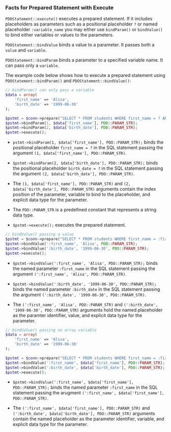 ### Facts for Prepared Statement with Execute

`PDOStatement::execute()` executes a prepared statement. If it includes placeholders as parameters such as a positional placeholder `?` or named placeholder `:variable_name` you may either use `bindParam()` or `bindValue()` to bind either variables or values to the parameters.

`PDOStatement::bindValue` binds a value to a parameter. It passes both a `value` and `variable`.

`PDOStatement::bindParam` binds a parameter to a specified variable name. It can pass only a `variable`.

The example code below shows how to execute a prepared statement using `PDOStatement::bindParam()` and `PDOStatement::bindValue()`:

```php
// bindParam() can only pass a variable
$data = array(
    'first_name' => 'Alisa',
    'birth_date' => '1999-06-30'
);

$pstmt = $conn->prepare("SELECT * FROM students WHERE first_name = ? AND birth_date = ?");
$pstmt->bindParam(1, $data['first_name'], PDO::PARAM_STR);
$pstmt->bindParam(2, $data['birth_date'], PDO::PARAM_STR);
$pstmt->execute();

```

- `pstmt->bindParam(1, $data['first_name'], PDO::PARAM_STR);` binds the positional placeholder `first_name = ?` in the SQL statement passing the argument `(1, $data['first_name'], PDO::PARAM_STR)`.

- `$pstmt->bindParam(2, $data['birth_date'], PDO::PARAM_STR);` binds the positional placeholder `birth_date = ?` in the SQL statement passing the argument `(2, $data['birth_date'], PDO::PARAM_STR)`.

- The `(1, $data['first_name'], PDO::PARAM_STR)` and `(2, $data['birth_date'], PDO::PARAM_STR)` arguments contain the index position of the parameter, variable to bind to the placeholder, and explicit data type for the parameter.

- The `PDO::PARAM_STR` is a predefined constant that represents a string data type.

- `$pstmt->execute();` executes the prepared statement.

```php
// bindValue() passing a value
$pstmt = $conn->prepare("SELECT * FROM students WHERE first_name = :first_name AND birth_date = :birth_date");
$pstmt->bindValue(':first_name', 'Alisa', PDO::PARAM_STR);
$pstmt->bindValue(':birth_date', '1999-06-30', PDO::PARAM_STR);
$pstmt->execute();

```
- `$pstmt->bindValue(':first_name', 'Alisa', PDO::PARAM_STR);` binds the named parameter `:first_name` in the SQL statement passing the argument `(':first_name', 'Alisa', PDO::PARAM_STR)`.

- `$pstmt->bindValue(':birth_date', '1999-06-30', PDO::PARAM_STR);` binds the named parameter `:birth_date` in the SQL statement passing the argument `(':birth_date', '1999-06-30', PDO::PARAM_STR)`.

- The `(':first_name', 'Alisa', PDO::PARAM_STR)` and `(':birth_date', '1999-06-30', PDO::PARAM_STR)` arguments hold the named placeholder as the paramter identifier, value, and explicit data type for the parameter.

```php
// bindValue() passing an array variable
$data = array(
    'first_name' => 'Alisa',
    'birth_date' => '1999-06-30'
);

$pstmt = $conn->prepare("SELECT * FROM students WHERE first_name = :first_name AND birth_date = :birth_date");
$pstmt->bindValue(':first_name', $data['first_name'], PDO::PARAM_STR);
$pstmt->bindValue(':birth_date', $data['birth_date'], PDO::PARAM_STR);
$pstmt->execute();

```
- `$pstmt->bindValue(':first_name', $data['first_name'], PDO::PARAM_STR);` binds the named parameter `:first_name` in the SQL statement passing the arugment `(':first_name', $data['first_name'], PDO::PARAM_STR)`.

- The `(':first_name', $data['first_name'], PDO::PARAM_STR)` and `(':birth_date', $data['birth_date'], PDO::PARAM_STR)` arguments contain the named placeholder as the parameter identifier, variable, and explicit data type for the parameter.